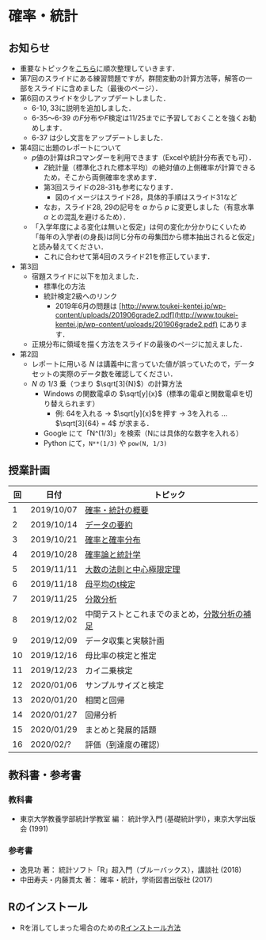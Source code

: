 # 確率・統計

## お知らせ

- 重要なトピックを[こちら](keytopics1)に順次整理していきます．
- 第7回のスライドにある練習問題ですが，群間変動の計算方法等，解答の一部をスライドに含めました（最後のページ）．
- 第6回のスライドを少しアップデートしました．
  - 6-10, 33に説明を追加しました．
  - 6-35～6-39 の$F$分布や$F$検定は11/25までに予習しておくことを強くお勧めします．
  - 6-37 は少し文言をアップデートしました．
- 第4回に出題のレポートについて
  - $p$値の計算はRコマンダーを利用できます（Excelや統計分布表でも可）．
    - $Z$統計量（標準化された標本平均）の絶対値の上側確率が計算できるため，そこから両側確率を求めます．
    - 第3回スライドの28-31も参考になります．
      - 図のイメージはスライド28，具体的手順はスライド31など
    - なお，スライド28, 29の記号を $\alpha$ から $p$ に変更しました（有意水準 $\alpha$ との混乱を避けるため）．
  - 「入学年度による変化は無いと仮定」は何の変化か分かりにくいため「毎年の入学者(の身長)は同じ分布の母集団から標本抽出されると仮定」と読み替えてください．
    - これに合わせて第4回のスライド21を修正しています．
- 第3回
  - 宿題スライドに以下を加えました．
    - 標準化の方法
    - 統計検定2級へのリンク
      - 2019年6月の問題は [http://www.toukei-kentei.jp/wp-content/uploads/201906grade2.pdf](http://www.toukei-kentei.jp/wp-content/uploads/201906grade2.pdf) にあります．
  - 正規分布に領域を描く方法をスライドの最後のページに加えました．
- 第2回
  - レポートに用いる $N$ は講義中に言っていた値が誤っていたので，データセットの実際のデータ数を確認してください．
  - $N$ の 1/3 乗（つまり $\sqrt[3]{N}$）の計算方法
    - Windows の関数電卓の $\sqrt[y]{x}$（標準の電卓と関数電卓を切り替えられます）
      - 例: 64を入れる $\rightarrow$ $\sqrt[y]{x}$を押す $\rightarrow$ 3を入れる ... $\sqrt[3]{64} = 4$ が求まる．
    - Google  にて「N^(1/3)」を検索（Nには具体的な数字を入れる）
    - Python にて，`N**(1/3)` や `pow(N, 1/3)`

## 授業計画

|回 |日付 |トピック|
|---|---|---|
|1 |2019/10/07 |[確率・統計の概要](slide/ProbStat2019_01.pdf) |
|2 |2019/10/14 |[データの要約](slide/ProbStat2019_02.pdf) |
|3 |2019/10/21 |[確率と確率分布](slide/ProbStat2019_03.pdf) |
|4 |2019/10/28 |[確率論と統計学](slide/ProbStat2019_04.pdf) |
|5 |2019/11/11 |[大数の法則と中心極限定理](slide/ProbStat2019_05.pdf) |
|6 |2019/11/18 |[母平均のt検定](slide/ProbStat2019_06.pdf) |
|7 |2019/11/25 |[分散分析](slide/ProbStat2019_07.pdf) |
|8 |2019/12/02 |中間テストとこれまでのまとめ，[分散分析の補足](slide/ProbStat2019_08.pdf) |
|9 |2019/12/09 |データ収集と実験計画 |
|10|2019/12/16 |母比率の検定と推定 |
|11|2019/12/23 |カイ二乗検定 |
|12|2020/01/06 |サンプルサイズと検定 |
|13|2020/01/20 |相関と回帰 |
|14|2020/01/27 |回帰分析 |
|15|2020/01/29 |まとめと発展的話題 |
|16|2020/02/? |評価（到達度の確認）|

## 教科書・参考書

### 教科書

- 東京大学教養学部統計学教室 編： 統計学入門 (基礎統計学Ⅰ），東京大学出版会 (1991)

### 参考書

- 逸見功 著： 統計ソフト「R」超入門（ブルーバックス），講談社 (2018)
- 中田寿夫・内藤貫太 著： 確率・統計，学術図書出版社 (2017)

## Rのインストール

- Rを消してしまった場合のための[Rインストール方法](install-r)

